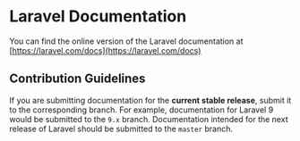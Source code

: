 # Laravel Documentation

You can find the online version of the Laravel documentation at [https://laravel.com/docs](https://laravel.com/docs)

## Contribution Guidelines

If you are submitting documentation for the **current stable release**, submit it to the corresponding branch. For example, documentation for Laravel 9 would be submitted to the `9.x` branch. Documentation intended for the next release of Laravel should be submitted to the `master` branch.

